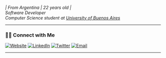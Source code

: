 <p><em>
| From Argentina | 22 years old |</br>
Software Developer </br>
Computer Science student at <a href="https://www.dc.uba.ar/">University of Buenos Aires</a></br>
</em></p>

<hr>
<h3> 🤝🏻 Connect with Me </h3>

<p align="center">

<a href="https://afel.vercel.app/"><img alt="Website" src="https://img.shields.io/badge/Website-black?style=flat-square&logo=google-chrome"></a> <a href="https://www.linkedin.com/in/andresfelder/"><img alt="LinkedIn" src="https://img.shields.io/badge/LinkedIn-black?style=flat-square&logo=linkedin"></a> <a href="https://www.twitter.com/afel_xyz/"><img alt="Twitter" src="https://img.shields.io/badge/Twitter-black?style=flat-square&logo=Twitter"></a> <a href="mailto:andyfelder16@gmail.com"><img alt="Email" src="https://img.shields.io/badge/Email-black?style=flat-square&logo=gmail"></a>
</p>
<hr>

